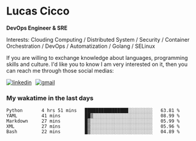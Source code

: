 # Lucas Cicco

**DevOps Engineer & SRE**

Interests: Clouding Computing / Distributed System / Security / Container Orchestration / DevOps / Automatization / Golang / SELinux

If you are willing to exchange knowledge about languages, programming skills and culture. I'd like you to know I am very interested on it, then you can reach me through those social medias:

<div style="display: flex; align-items: center; gap: 10px;">
  <a href="https://www.linkedin.com/in/lucas-vitor-de-cicco" target="_blank">
    <img
      src="https://img.shields.io/badge/-LinkedIn-%230077B5?style=for-the-badge&logo=linkedin&logoColor=white"
      alt="linkedin"
      target="_blank" 
    />
  </a>
  <a href="mailto:lucasvitorx1@gmail.com">
      <img
        src="https://img.shields.io/badge/-Gmail-%23333?style=for-the-badge&logo=gmail&logoColor=white"
        alt="gmail"
        target="_blank"
      />
  </a>
</div>

### My wakatime in the last days

<!--START_SECTION:waka-->

```text
Python       4 hrs 51 mins   ████████████████░░░░░░░░░   63.81 %
YAML         41 mins         ██▒░░░░░░░░░░░░░░░░░░░░░░   08.99 %
Markdown     27 mins         █▒░░░░░░░░░░░░░░░░░░░░░░░   05.99 %
XML          27 mins         █▒░░░░░░░░░░░░░░░░░░░░░░░   05.96 %
Bash         22 mins         █▒░░░░░░░░░░░░░░░░░░░░░░░   04.89 %
```

<!--END_SECTION:waka-->
